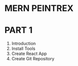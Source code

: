 # MERN PEINTREX

# PART 1

1. Introduction
2. Install Tools
3. Create React App
4. Create Git Repository
